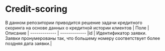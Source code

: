 # Credit-scoring
В данном репозитории приводится решение задачи кредитного скоринга на основе данных о кредитной истории клиентов
| Поле | Описание |
------------- | -------------
|id	| Идентификатор заявки. Заявки пронумерованы так, что большему номеру соответствует более поздняя дата заявки.|
